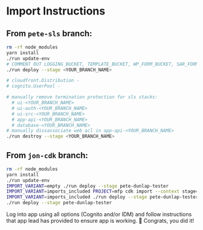 # Import Instructions

## From `pete-sls` branch:

```sh
rm -rf node_modules
yarn install
./run update-env
# COMMENT OUT LOGGING_BUCKET, TEMPLATE_BUCKET, WP_FORM_BUCKET, SAR_FORM_BUCKET and values for short-circuiting SSM in .env file
./run deploy --stage <YOUR_BRANCH_NAME>

# cloudfront.Distribution -
# cognito.UserPool -

# manually remove termination protection for sls stacks:
  # ui-<YOUR_BRANCH_NAME>
  # ui-auth-<YOUR_BRANCH_NAME>
  # ui-src-<YOUR_BRANCH_NAME>
  # app-api-<YOUR_BRANCH_NAME>
  # database-<YOUR_BRANCH_NAME>
# manually dissassociate web acl in app-api-<YOUR_BRANCH_NAME>
./run destroy --stage <YOUR_BRANCH_NAME>
```

## From `jon-cdk` branch:

```sh
rm -rf node_modules
yarn install
./run update-env
IMPORT_VARIANT=empty ./run deploy --stage pete-dunlap-tester
IMPORT_VARIANT=imports_included PROJECT=mfp cdk import --context stage=pete-dunlap-tester --force
IMPORT_VARIANT=imports_included ./run deploy --stage pete-dunlap-tester
./run deploy --stage pete-dunlap-tester
```

Log into app using all options (Cognito and/or IDM) and follow instructions that app lead has provided to ensure app is working.
:tada: Congrats, you did it!

